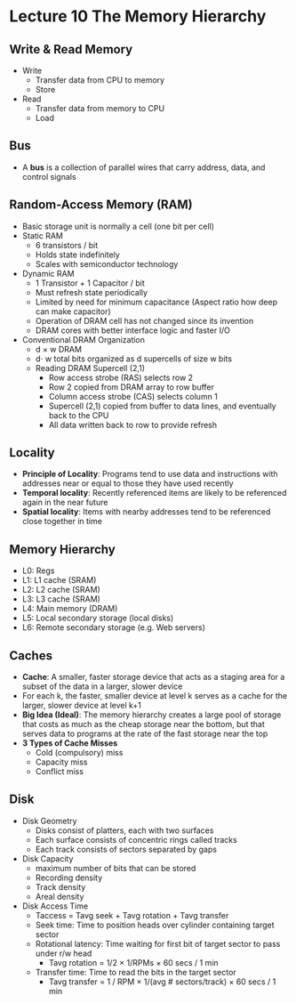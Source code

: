 # Lecture 10 The Memory Hierarchy

## Write & Read Memory

* Write
  * Transfer data from CPU to memory
  * Store
* Read
  * Transfer data from memory to CPU
  * Load

## Bus

* A **bus** is a collection of parallel wires that carry address, data, and control signals

## Random-Access Memory (RAM)

* Basic storage unit is normally a cell (one bit per cell)
* Static RAM
  * 6 transistors / bit
  * Holds state indefinitely
  * Scales with semiconductor technology
* Dynamic RAM
  * 1 Transistor + 1 Capacitor / bit
  * Must refresh state periodically
  * Limited by need for minimum capacitance (Aspect ratio how deep can make capacitor)
  * Operation of DRAM cell has not changed since its invention
  * DRAM cores with better interface logic and faster I/O
* Conventional DRAM Organization
  * d × w DRAM
  * d⋅ w total bits organized as d supercells of size w bits
  * Reading DRAM Supercell (2,1)
    * Row access strobe (RAS) selects row 2
    * Row 2 copied from DRAM array to row buffer
    * Column access strobe (CAS) selects column 1
    * Supercell (2,1) copied from buffer to data lines, and eventually
      back to the CPU
    * All data written back to row to provide refresh

## Locality

* **Principle of Locality**: Programs tend to use data and instructions with addresses near or equal to those they have used recently
* **Temporal locality**: Recently referenced items are likely
  to be referenced again in the near future
* **Spatial locality**: Items with nearby addresses tend
  to be referenced close together in time

## Memory Hierarchy

* L0: Regs
* L1: L1 cache (SRAM)
* L2: L2 cache (SRAM)
* L3: L3 cache (SRAM)
* L4: Main memory (DRAM)
* L5: Local secondary storage (local disks)
* L6: Remote secondary storage (e.g. Web servers)

## Caches

* **Cache**: A smaller, faster storage device that acts as a staging area for a subset of the data in a larger, slower device
* For each k, the faster, smaller device at level k serves as a cache for the
  larger, slower device at level k+1
* **Big Idea (Ideal)**: The memory hierarchy creates a large pool of storage that costs as much as the cheap storage near the bottom, but that serves data to programs at the rate of the fast storage near the top
* **3 Types of Cache Misses**
  * Cold (compulsory) miss
  * Capacity miss
  * Conflict miss

## Disk

* Disk Geometry
  * Disks consist of platters, each with two surfaces
  * Each surface consists of concentric rings called tracks
  * Each track consists of sectors separated by gaps
* Disk Capacity
  * maximum number of bits that can be stored
  * Recording density
  * Track density
  * Areal density
* Disk Access Time
  * Taccess = Tavg seek + Tavg rotation + Tavg transfer
  * Seek time: Time to position heads over cylinder containing target sector
  * Rotational latency: Time waiting for first bit of target sector to pass under r/w head
    * Tavg rotation = 1/2 × 1/RPMs × 60 secs / 1 min
  * Transfer time: Time to read the bits in the target sector
    * Tavg transfer = 1 / RPM × 1/(avg # sectors/track) × 60 secs / 1 min

